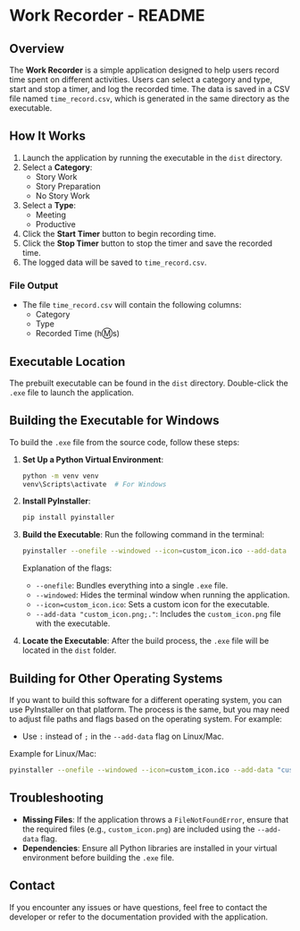 # Work Recorder - README

## Overview
The **Work Recorder** is a simple application designed to help users record time spent on different activities. Users can select a category and type, start and stop a timer, and log the recorded time. The data is saved in a CSV file named `time_record.csv`, which is generated in the same directory as the executable.

## How It Works
1. Launch the application by running the executable in the `dist` directory.
2. Select a **Category**:
   - Story Work
   - Story Preparation
   - No Story Work
3. Select a **Type**:
   - Meeting
   - Productive
4. Click the **Start Timer** button to begin recording time.
5. Click the **Stop Timer** button to stop the timer and save the recorded time.
6. The logged data will be saved to `time_record.csv`.

### File Output
- The file `time_record.csv` will contain the following columns:
  - Category
  - Type
  - Recorded Time (h:m:s)

## Executable Location
The prebuilt executable can be found in the `dist` directory. Double-click the `.exe` file to launch the application.

## Building the Executable for Windows
To build the `.exe` file from the source code, follow these steps:

1. **Set Up a Python Virtual Environment**:
   ```bash
   python -m venv venv
   venv\Scripts\activate  # For Windows
   ```

2. **Install PyInstaller**:
   ```bash
   pip install pyinstaller
   ```

3. **Build the Executable**:
   Run the following command in the terminal:
   ```bash
   pyinstaller --onefile --windowed --icon=custom_icon.ico --add-data "custom_icon.png;." workRecorder.py
   ```
   Explanation of the flags:
   - `--onefile`: Bundles everything into a single `.exe` file.
   - `--windowed`: Hides the terminal window when running the application.
   - `--icon=custom_icon.ico`: Sets a custom icon for the executable.
   - `--add-data "custom_icon.png;."`: Includes the `custom_icon.png` file with the executable.

4. **Locate the Executable**:
   After the build process, the `.exe` file will be located in the `dist` folder.

## Building for Other Operating Systems
If you want to build this software for a different operating system, you can use PyInstaller on that platform. The process is the same, but you may need to adjust file paths and flags based on the operating system. For example:
- Use `:` instead of `;` in the `--add-data` flag on Linux/Mac.

Example for Linux/Mac:
```bash
pyinstaller --onefile --windowed --icon=custom_icon.ico --add-data "custom_icon.png:." workRecorder.py
```

## Troubleshooting
- **Missing Files**: If the application throws a `FileNotFoundError`, ensure that the required files (e.g., `custom_icon.png`) are included using the `--add-data` flag.
- **Dependencies**: Ensure all Python libraries are installed in your virtual environment before building the `.exe` file.

## Contact
If you encounter any issues or have questions, feel free to contact the developer or refer to the documentation provided with the application.

